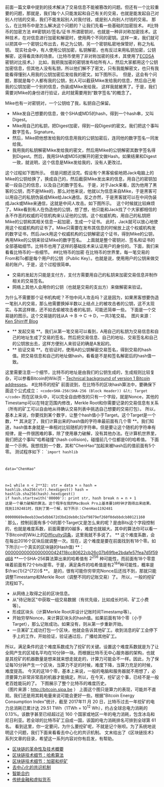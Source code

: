 前面一篇文章中提到的技术解决了交易信息不能被篡改的问题。但还有一个比较重要的问题，那就是，我们每个人只能发起和自己有关的交易，也就是能发起自己对别人付钱的交易，我们不能发起别人对我付钱，或是别人向别人付钱的交易。
那么，在比特币中是怎么解决这个问题的？让我们先看一些基础的加密技术。
#比特币的加密方法
##密钥对/签名/证书
所谓密钥对，也就是一种非对称加密技术。这种技术，在对信息进行加密和解密时，使用两个不同的密钥。这样一来，我们就可以把其中一个密钥公布出去，称之为公钥，另一个密钥私密地保管好，称之为私钥。
现实社会中，有人使用公钥加密，私钥解密，也有反过来用私钥加密，公钥解密，这得看具体的场景。（比特币使用了非对称加密的技术，其使用了<a href="https://en.wikipedia.org/wiki/Elliptic_Curve_Digital_Signature_Algorithm">ECDSA</a> 密钥对比技术。）
比如，我把我加密的密钥发布给所有人，然后大家都用这个公钥加密信息，但其他人没有私钥，所以他们解不了密文，只有我能解密文，也只有我能看得懂别人用我的公钥加密后发给我的密文。如下图所示。
<img src="https://static001.geekbang.org/resource/image/ee/71/ee63472f10b0c179a5c3c58d47d9f271.png" alt="" />
但是，这会有个问题，那就是每个人都有我的公钥，别人可以截获Mike发给我的信息，然后自己用我的公钥加密一个别的信息，伪装成Mike发给我， 这样我就被黑了。于是，我们需要对Mike的身份进行验证，此时就需要用到“数字签名”的概念了。
<!-- [[[read_end]]] -->
Mike也有一对密钥对，一个公钥给了我，私钥自己保留。

* Mike发自己想要的信息，做个SHA或MD5的hash，得到一个hash串，又叫Digest。
* Mike用自己的私钥，把Digest加密，得到一段Digest的密文。我们把这个事叫数字签名，Signature。
* 然后，Mike把他想发给我的信息用我的公钥加密后，连同他的数字签名一同发给我。
* 我用我的私钥解密Mike发给我的密文，然后用Mike的公钥解密其数字签名得到Digest。然后，我用SHA或MD5对解开的密文做Hash。如果结果和Digest一致，就说明，这个信息是Mike发给我的，没有人更改过。

这个过程如下图所示。
<img src="https://static001.geekbang.org/resource/image/5a/28/5a44ceb1af5a27cc0873cbe4e2571028.png" alt="" />
但是问题还没完。假设有个黑客偷偷地把Jack电脑上的Mike的公钥给换了，换成自己的，然后截获Mike发出来的信息，用自己的密钥加密一段自己的信息，以及自己的数字签名。
于是，对于Jack来看，因为他用了黑客的公钥，而不是Mike的，那么对他来说，他就以为信息来自Mike，于是黑客可以用自己的私钥伪装成Mike给Jack通信。反之亦然，于是黑客就可以在中间伪装成Jack或Mike来通信，这就是中间人攻击。如下图所示。
<img src="https://static001.geekbang.org/resource/image/87/00/876f36ed6a0a617f6356603798f7d700.png" alt="" />
这个时候就比较麻烦了。Mike看到有人在伪造他的公钥，想了想，他只能和Jack找了个大家都相信的永不作恶的权威的可信机构来认证他的公钥。这个权威机构，用自己的私钥把Mike的公钥和其相关信息一起加密，生成一个证书。
此时，Jack就可以放心地使用这个权威机构的证书了。Mike只需要在发布其信息的时候放上这个权威机构发的数字证书，然后Jack用这个权威机构的公钥解密这个证书，得到Mike的公钥，再用Mike的公钥来验证Mike的数字签名。
<img src="https://static001.geekbang.org/resource/image/bb/57/bb3a47bf0b8c84a6c85d864c88739357.png" alt="" />
上面就是整个密钥对、签名和证书的全部基础细节。比特币也用了这样的基础技术来认证用户的身份的。下面，我们来看看比特币的一些细节。
##比特币的加密
在比特币的世界里，每一笔交易的From和To都是每个用户的公钥（Public Key）。也就是说，使用用户的公钥来做交易的账户。于是，这个过程很简单。

* 交易的发起方只能是支付方，支付方需要用自己的私钥来加密交易信息并制作相关的交易签名。
* 网络上其他人会用你的公钥（也就是交易的支出方）来做解密来验证。

为什么不需要那个证书机构呢？不怕中间人攻击吗？这是因为，如果黑客想要伪造一笔别人的交易，那么他需要换掉半数以上结点上的被攻击者的公钥，这不太现实。与其这样做，还不如去偷被攻击者的私钥，可能还简单一些。
下面是一个交易链的图示。这个交易链的钱从A -&gt; B -&gt; C -&gt; D，一共3笔交易。
<img src="https://static001.geekbang.org/resource/image/fe/a8/feaaa557eab454dd1678415da7f554a8.png" alt="" />
图片来源：<a href="http://www.righto.com/2014/02/bitcoins-hard-way-using-raw-bitcoin.html">Ken Shirriff Blog</a>

* ** 发起交易 **。我们从第一笔交易可以看到，A用自己的私钥为交易信息和自己的地址生成了交易的签名，然后把交易信息、自己的地址、交易签名和自己的公钥放出去，这样方便别人来验证的确是A发起的。
* ** 验证交易 **。在验证时，使用A的公钥解密交易签名，得到交易的hash值。把交易信息和自己的地址做hash，看看是不是和签名解密后的hash值一致。

这里需要注意一个细节，比特币的地址是由我们的公钥生成的，生成规则比较复杂，可以参看Bitcoin的Wiki页 - <a href="https://en.bitcoin.it/wiki/Technical_background_of_version_1_Bitcoin_addresses">Technical background of version 1 Bitcoin addresses</a>。
#比特币的挖矿
前面说到，在比特币的区块hash算法中，要确保下面这个公式成立：
`<code>SHA-256(SHA-256 (Block Header)) &lt; Target
</code>`
而在区块头中，可以完全自由修改的只有一个字段，就是Nonce，其他的Timestamp可以在特定范围内修改，Merkle Root和你需要记录的交易信息有关系（所有的矿工可以自由地从待确认交易列表中挑选自己想要的交易打包）。
所以，基本上来说，你要找到某个数字，让整个hash值小于Target。这个Target是一个数，** 其决定了，我们计算出来的hash值的字符串最前面有几个零 **。我们知道，hash值本身就是一串相对比较随机的字符串。但是要让这个随机的字符串有规律，是一件很困难的事，除了使用暴力破解，没有其他办法。在计算机世界里，我们把这个事叫&quot;哈希碰撞&quot;(hash collision)，碰撞前几个位都是0的哈希值。
下面是一个示例。我想找到一个数，其和&quot;ChenHao&quot;加起来被hash后的值前面有5个零。
测试程序如下：
`<code>import hashlib

data=&quot;ChenHao&quot;

n=1
while n &lt; 2**32:
    str = data + `n`
    hash = hashlib.sha256(str).hexdigest()
    hash = hashlib.sha256(hash).hexdigest()
    if hash.startswith('00000'):
        print  str, hash
        break
    n = n + 1
</code>`
这是一个暴力破解的算法。这个程序在我的MacBook Pro上基本要10秒钟才跑得出来结果。
找到1192481时，找到了第一个解，如下所示：
`<code>ChenHao1192481   
00000669e0eeb33ee5dbb672d3bd2deb0c32ef9879ef260f0debbdcb80121160
</code>`
那么，控制前面有多个0的那个Target又是怎么来的呢？是由Bits这个字段控制的，也就是难度系数，前面需要的0越多，难度也就越大。其中的算法你可以看一下Bitcoin的Wiki上的<a href="https://en.bitcoin.it/wiki/Difficulty">Difficulty词条</a>，这里我就不多说了。
** 这个难度系数，会在每出2016个区块后就调整一次。现在，这个难度是要在前面找到有18个零。如下所示(一个真实的区块链的Hash值) **：
<a href="https://blockchain.info/block/000000000000000000424118cc80622cb26c07b69fbe2bdafe57fea7d5f59d68">000000000000000000424118cc80622cb26c07b69fbe2bdafe57fea7d5f59d68</a>
**一个SHA-256算法算出来的哈希值有  $2^{256}$ 种可能性，而前面有18个零意味着前面有72个bits是零。于是，满足条件的哈希值是有$2^{184}$种可能性，概率是$\frac{1}{2^{72}}$  **。
是的，很有可能你穷举完Nonce后还找不到，那就只能调整Timestamp和Merkle Root（调整不同的记账交易）了。
所以，一般的挖矿流程如下。

* 从网络上取得之前的区块信息。
* 从&quot;待记账区&quot;中获取一组交易数据（有优先级，比如成长时间、矿工小费等）。
* 形成区块头（计算Merkle Root并设计记账时间Timestamp等）。
* 开始穷举Nonce，来计算区块头的hash值。如果前面有18个零（小于Target），那么记账成功。如果没有，则从第一步重新开始。
* 一旦某矿工成功打包一个区块，他就会告诉其他矿工。收到消息的矿工会停下手上的工作，开始验证，验证通过后，广播给其他矿工。

所以，满足条件的这个难度系数成为了挖矿的关键。设置这个难度系数就是为了让全网产生的区域名平均在10分钟一块。而根据比特币无中心服务器的架构，也就是其挖矿的机器数量是想来就来想走就走的，计算力可能会不一样。因此，为了保证每10分钟产生一个区块，当算力不足的时候，难度下降，当算力充足的时候，难度提高。
今天的这18个零，基本上来说，一般的电脑和服务器就不用想了，必须要算力非常非常高的机器才能搞定。所以，在今天，挖矿这个事，已经不是一般老百姓能玩的了。
下图展示了整个比特币的难度历史。
<img src="https://static001.geekbang.org/resource/image/4d/14/4d7e09ee0c03a807c1c5326d0d5c2e14.png" alt="" /><br />
（图片来源：<a href="http://bitcoin.sipa.be">http://bitcoin.sipa.be</a> ）
上面这个图只是算力的表现，可能并不直观。我们还是用其耗电量来说可能会更好一些。根据&quot;Bitcoin Energy Consumption Index&quot;统计，截至 2017年11 月 20 日，比特币过去一年挖矿的电力总消耗已累计达 29.51 TWh（1TWh = $10^{12}$ Wh），约占全球总电力消耗的 0.13%。该数字甚至已经超过近 160 个国家或地区一年的电力消耗，包含冰岛和尼日利亚。若全球的比特币矿工自成一国，该国的电力消耗排名可排到全球第 61 名。
看到这里，你一定要问，为什么要挖矿呢，不就是记个账呗。为了系统地说明这个问题，我们下面来看看去中心化的共识机制。
文末给出了《区块链技术》系列文章的目录，希望这一系列内容对你有启发，有帮助。

* <a href="https://time.geekbang.org/column/article/5197">区块链的革命性及技术概要</a>
* <a href="https://time.geekbang.org/column/article/5363">区块链技术细节：哈希算法</a>
* <a href="https://time.geekbang.org/column/article/5438">区块链技术细节：加密和挖矿</a>
* <a href="https://time.geekbang.org/column/article/5612">去中心化的共识机制</a>
* <a href="https://time.geekbang.org/column/article/5623">智能合约</a>
* <a href="https://time.geekbang.org/column/article/5636">传统金融和虚拟货币</a>

<p></p>
